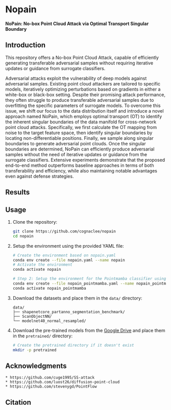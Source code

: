 # Nopain
**NoPain: No-box Point Cloud Attack via Optimal Transport Singular Boundary**


## Introduction
This repository offers a No-box Point Cloud Attack, capable of efficiently generating transferable adversarial samples without requiring iterative updates or guidance from surrogate classifiers.

Adversarial attacks exploit the vulnerability of deep models against adversarial samples. Existing point cloud attackers are tailored to specific models, iteratively optimizing perturbations based on gradients in either a white-box or black-box setting. Despite their promising attack performance, they often struggle to produce transferable adversarial samples due to overfitting the specific parameters of surrogate models. To overcome this issue, we shift our focus to the data distribution itself and introduce a novel approach named NoPain, which employs optimal transport (OT) to identify the inherent singular boundaries of the data manifold for cross-network point cloud attacks. Specifically, we first calculate the OT mapping from noise to the target feature space, then identify singular boundaries by locating non-differentiable positions. Finally, we sample along singular boundaries to generate adversarial point clouds. Once the singular boundaries are determined, NoPain can efficiently produce adversarial samples without the need of iterative updates or guidance from the surrogate classifiers. Extensive experiments demonstrate that the proposed end-to-end method outperforms baseline approaches in terms of both transferability and efficiency, while also maintaining notable advantages even against defense strategies.

## Results


## Usage


1. Clone the repository:

    ```bash
    git clone https://github.com/cognaclee/nopain
    cd nopain
    ```

2. Setup the environment using the provided YAML file:

    ```bash
    # Create the environment based on nopain.yaml
    conda env create --file nopain.yaml --name nopain
    # Activate the environment
    conda activate nopain

    # Step 2: Setup the environment for the Pointmamba classifier using the provided YAML file
    conda env create --file nopain_pointmamba.yaml --name nopain_pointmamba
    conda activate nopain_pointmamba
    ```

3. Download the datasets and place them in the `data/` directory:

    ```
    data/
    ├── shapenetcore_partanno_segmentation_benchmark/
    ├── ScanObjectNN/
    └── modelnet40_normal_resampled/
    ```

4. Download the pre-trained models from the [Google Drive](https://drive.google.com/drive/folders/1K0i1Q-77maDBT03fSGRQzHXA1bvgNSD5?usp=drive_link) and place them in the `pretrained/` directory:

    ```bash
    # Create the pretrained directory if it doesn't exist
    mkdir -p pretrained
    ```
## Acknowledgments
```
* https://github.com/cuge1995/SS-attack
* https://github.com/luost26/diffusion-point-cloud
* https://github.com/stevenygd/PointFlow
```


## Citation

```

```
